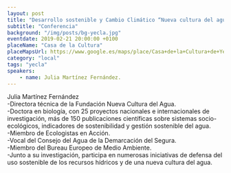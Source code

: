 ```yaml
---
layout: post
title: "Desarrollo sostenible y Cambio Climático “Nueva cultura del agua”"
subtitle: "Conferencia"
background: "/img/posts/bg-yecla.jpg"
eventdate: 2019-02-21 20:00:00 +0100
placeName: "Casa de la Cultura"
placeMapsUrl: https://www.google.es/maps/place/Casa+de+la+Cultura+de+Yecla/@38.613739,-1.1156363,17z/data=!4m8!1m2!2m1!1sauditorio+municipal+yecla!3m4!1s0xd63fdb68b74c103:0xb713062e95f93a05!8m2!3d38.6122691!4d-1.1132321
category: "local"
tags: "yecla"
speakers:
    - name: Julia Martínez Fernández.
---
```



Julia Martínez Fernández  
-Directora técnica de la Fundación Nueva Cultura del Agua.    
-Doctora en biología, con 25 proyectos nacionales e internacionales de investigación, más de 150 publicaciones científicas sobre sistemas socio-ecológicos, indicadores de  sostenibilidad y gestión sostenible del agua.  
-Miembro de Ecologistas en Acción.    
-Vocal del Consejo del Agua de la Demarcación del Segura.    
-Miembro del Bureau Europeo de Medio Ambiente.  
-Junto a su investigación, participa en numerosas iniciativas de defensa del uso sostenible de los recursos hídricos y de una nueva cultura del agua.
